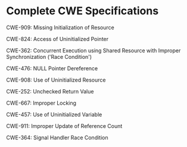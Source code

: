 

# Complete CWE Specifications

CWE-909: Missing Initialization of Resource

CWE-824: Access of Uninitialized Pointer

CWE-362: Concurrent Execution using Shared Resource with Improper Synchronization ('Race Condition')

CWE-476: NULL Pointer Dereference

CWE-908: Use of Uninitialized Resource

CWE-252: Unchecked Return Value

CWE-667: Improper Locking

CWE-457: Use of Uninitialized Variable

CWE-911: Improper Update of Reference Count

CWE-364: Signal Handler Race Condition